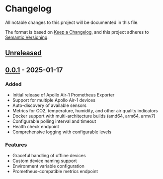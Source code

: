 # Changelog

All notable changes to this project will be documented in this file.

The format is based on [Keep a Changelog](https://keepachangelog.com/en/1.0.0/),
and this project adheres to [Semantic Versioning](https://semver.org/spec/v2.0.0.html).

## [Unreleased]

## [0.0.1] - 2025-01-17

### Added
- Initial release of Apollo Air-1 Prometheus Exporter
- Support for multiple Apollo Air-1 devices
- Auto-discovery of available sensors
- Metrics for CO2, temperature, humidity, and other air quality indicators
- Docker support with multi-architecture builds (amd64, arm64, armv7)
- Configurable polling interval and timeout
- Health check endpoint
- Comprehensive logging with configurable levels

### Features
- Graceful handling of offline devices
- Custom device naming support
- Environment variable configuration
- Prometheus-compatible metrics endpoint

[Unreleased]: https://github.com/rvben/apollo-air1-exporter/compare/v0.0.1...HEAD
[0.0.1]: https://github.com/rvben/apollo-air1-exporter/releases/tag/v0.0.1